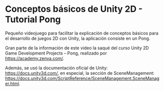 # Conceptos básicos de Unity 2D - Tutorial Pong

Pequeño videojuego para facilitar la explicación de conceptos básicos para el desarrollo de juegos 2D con Unity, la aplicación consiste en un Pong. 

Gran parte de la información de este video la saqué del curso Unity 2D Game Development Projects – Pong, realizado por https://academy.zenva.com/.

Además, se usó la documentación oficial de Unity: https://docs.unity3d.com/, en especial, la sección de SceneManagement: https://docs.unity3d.com/ScriptReference/SceneManagement.SceneManager.html.
